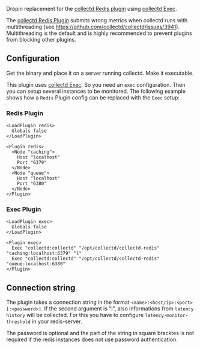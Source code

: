 Dropin replacement for the [collectd Redis plugin](https://www.collectd.org/wiki/index.php/Plugin:Redis) using [collectd Exec](https://collectd.org/wiki/index.php/Plugin:Exec).

The [collectd Redis Plugin](https://www.collectd.org/wiki/index.php/Plugin:Redis) submits wrong metrics when collectd runs with multithreading (see https://github.com/collectd/collectd/issues/3941). Multithreading is the default and is highly recommended to prevent plugins from blocking other plugins.


## Configuration

Get the binary and place it on a server running collectd. Make it executable.

This plugin uses [collectd Exec](https://collectd.org/wiki/index.php/Plugin:Exec). So you need an `exec` configuration. Then you can setup several instances to be monitored. The following example shows how a `Redis` Plugin config can be replaced with the `Exec` setup:

### Redis Plugin

```
<LoadPlugin redis>
  Globals false
</LoadPlugin>

<Plugin redis>
  <Node "caching">
    Host "localhost"
    Port "6379"
  </Node>
  <Node "queue">
    Host "localhost"
    Port "6380"
  </Node>
</Plugin>
```

### Exec Plugin

```
<LoadPlugin exec>
  Globals false
</LoadPlugin>

<Plugin exec>
  Exec "collectd:collectd" "/opt/collectd/collectd-redis" "caching:localhost:6379" "l"
  Exec "collectd:collectd" "/opt/collectd/collectd-redis" "queue:localhost:6380"
</Plugin>
```

## Connection string

The plugin takes a connection string in the format `<name>:<host/ip>:<port>[:<password>]`.
If the second argument is "l", also informations from `latency history` will be collected. For this you have to configure `latency-monitor-threshold` in your redis-server.

The password is optional and the part of the string in square bracktes is not required if the redis instances does not use password authentication.
